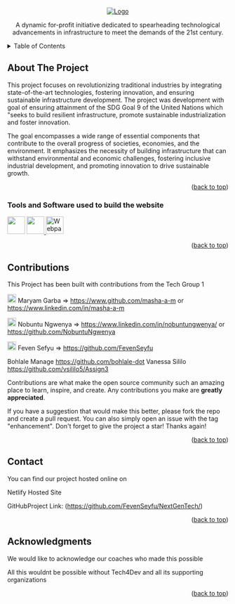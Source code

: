 <a name="readme-top"></a>

<br />
<div align="center">
  <a href="https://github.com/othneildrew/Best-README-Template">
    <img src="./header_files/Logo(1).png" alt="Logo">
  </a>

A dynamic for-profit initiative dedicated to spearheading technological advancements in infrastructure to meet the demands of the 21st century.
</div>

<!-- TABLE OF CONTENTS -->
<details>
  <summary>Table of Contents</summary>
  <ol>
    <li>
      <a href="#about-the-project">About The Project</a>
      <ul>
        <li><a href="#built-with">Software and Tools Used</a></li>
      </ul>
    </li>
    <li><a href="#contributions">Contributions</a></li>
    <li><a href="#contact">Contact</a></li>
    <li><a href="#acknowledgments">Acknowledgments</a></li>
  </ol>
</details>

## About The Project

This project focuses on revolutionizing traditional industries by integrating state-of-the-art technologies, fostering innovation, and ensuring sustainable infrastructure development. The project was development with goal of ensuring attainment of the SDG Goal 9 of the United Nations which "seeks to build resilient infrastructure, promote sustainable industrialization and foster innovation.

The goal encompasses a wide range of essential components that contribute to the overall progress of societies, economies, and the environment. It emphasizes the necessity of building infrastructure that can withstand environmental and economic challenges, fostering inclusive industrial development, and promoting innovation to drive sustainable growth.

<p align="right">(<a href="#readme-top">back to top</a>)</p>

### Tools and Software used to build the website

<div align="left">
  <img width="40" height="40" src="https://www.w3.org/html/logo/downloads/HTML5_Badge.svg">
  <a href="https://github.com/webpack/webpack">
    <img width="40" height="40"
      src="https://webpack.js.org/assets/icon-square-big.svg">
        <img width="40" height="40" title="Webpack Plugin" src="http://michael-ciniawsky.github.io/postcss-load-plugins/logo.svg">

  </a>
  <div>
 

<p align="right">(<a href="#readme-top">back to top</a>)</p>

## Contributions 

This Project has been built with contributions from the Tech Group 1

<img src="https://avatars.githubusercontent.com/u/106096238?v=4" width=20px> Maryam Garba => https://www.github.com/masha-a-m  or https://www.linkedin.com/in/masha-a-m

<img src="https://avatars.githubusercontent.com/u/153824359?v=4" width=20px> Nobuntu Ngwenya => https://www.linkedin.com/in/nobuntungwenya/ or https://github.com/NobuntuNgwenya

<img src="https://avatars.githubusercontent.com/u/91325016?v=4" width =20px> Feven Sefyu => https://github.com/FevenSeyfu

Bohlale Manage https://github.com/bohlale-dot 
Vanessa Sililo https://github.com/vsililo5/Assign3 

Contributions are what make the open source community such an amazing place to learn, inspire, and create. Any contributions you make are **greatly appreciated**.

If you have a suggestion that would make this better, please fork the repo and create a pull request. You can also simply open an issue with the tag "enhancement".
Don't forget to give the project a star! Thanks again!

<p align="right">(<a href="#readme-top">back to top</a>)</p>


## Contact

You can find our project hosted online on <p><span href="https://app.netlify.com/sites/nextgen-tech/deploys/65b5372d87d0250008aa07f6">Netlify Hosted Site</span>

GitHubProject Link: (https://github.com/FevenSeyfu/NextGenTech/)

<p align="right">(<a href="#readme-top">back to top</a>)</p>


## Acknowledgments
We would like to acknowledge our coaches who made this possible

All this wouldnt be possible without Tech4Dev and all its supporting organizations

<p align="right">(<a href="#readme-top">back to top</a>)</p>




